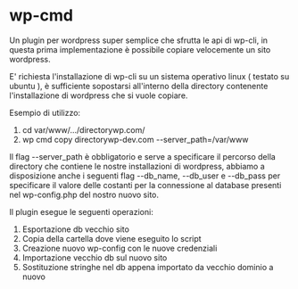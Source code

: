 # wp-cmd

Un plugin per wordpress super semplice che sfrutta le api di wp-cli, in questa prima implementazione è possibile copiare velocemente un sito wordpress.

E' richiesta l'installazione di wp-cli su un sistema operativo linux ( testato su ubuntu ), è sufficiente sopostarsi all'interno della directory contenente l'installazione di wordpress che si vuole copiare.

Esempio di utilizzo:

1. cd var/www/.../directorywp.com/
2. wp cmd copy directorywp-dev.com --server_path=/var/www

Il flag --server_path è obbligatorio e serve a specificare il percorso della directory che contiene le nostre installazioni di wordpress, abbiamo a disposizione anche i seguenti flag --db_name, --db_user e --db_pass per specificare il valore delle costanti per la connessione al database presenti nel wp-config.php del nostro nuovo sito.

Il plugin esegue le seguenti operazioni:

1. Esportazione db vecchio sito
2. Copia della cartella dove viene eseguito lo script
3. Creazione nuovo wp-config con le nuove credenziali
4. Importazione vecchio db sul nuovo sito
5. Sostituzione stringhe nel db appena importato da vecchio dominio a nuovo
